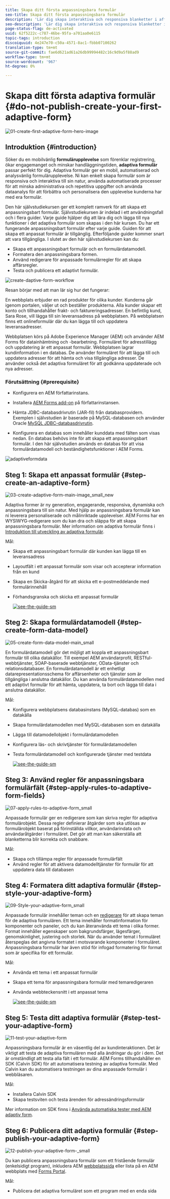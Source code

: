 ```yaml
---
title: Skapa ditt första anpassningsbara formulär
seo-title: Skapa ditt första anpassningsbara formulär
description: 'Lär dig skapa interaktiva och responsiva blanketter i affärsklass. '
seo-description: 'Lär dig skapa interaktiva och responsiva blanketter i affärsklass. '
page-status-flag: de-activated
uuid: 62f5222c-c787-46be-95fa-a701aa0e6115
topic-tags: introduction
discoiquuid: 4e247e70-c50a-4571-8ac1-fbbb07100262
translation-type: tm+mt
source-git-commit: fae6d621ad61a26db99994482c16c9d9a5f88ad9
workflow-type: tm+mt
source-wordcount: '967'
ht-degree: 0%

---
```



# Skapa ditt första adaptiva formulär {#do-not-publish-create-your-first-adaptive-form}

![01-create-first-adaptive-form-hero-image](assets/01-create-first-adaptive-form-hero-image.png)

## Introduktion {#introduction}

Söker du en mobilvänlig **formulärupplevelse** som förenklar registrering, ökar engagemanget och minskar handläggningstiden, **adaptiva formulär** passar perfekt för dig. Adaptiva formulär ger en mobil, automatiserad och analysvänlig formulärupplevelse. Ni kan enkelt skapa formulär som är responsiva och interaktiva till sin natur, använda automatiserade processer för att minska administrativa och repetitiva uppgifter och använda dataanalys för att förbättra och personalisera den upplevelse kunderna har med era formulär.

Den här självstudiekursen ger ett komplett ramverk för att skapa ett anpassningsbart formulär. Självstudiekursen är indelad i ett användningsfall och i flera guider. Varje guide hjälper dig att lära dig och lägga till nya funktioner i det adaptiva formulär som skapas i den här kursen. Du har ett fungerande anpassningsbart formulär efter varje guide. Guiden för att skapa ett anpassat formulär är tillgänglig. Efterföljande guider kommer snart att vara tillgängliga. I slutet av den här självstudiekursen kan du:

* Skapa ett anpassningsbart formulär och en formulärdatamodell.
* Formatera den anpassningsbara formen.
* Använd redigerare för anpassade formulärregler för att skapa affärsregler.
* Testa och publicera ett adaptivt formulär.

![create-daptive-form-workflow](assets/create-daptive-form-workflow.png)

Resan börjar med att man lär sig hur det fungerar:

En webbplats erbjuder en rad produkter för olika kunder. Kunderna går igenom portalen, väljer ut och beställer produkterna. Alla kunder skapar ett konto och tillhandahåller frakt- och faktureringsadresser. En befintlig kund, Sara Rose, vill lägga till sin leveransadress på webbplatsen. På webbplatsen finns ett onlineformulär där du kan lägga till och uppdatera leveransadresser.

Webbplatsen körs på Adobe Experience Manager (AEM) och använder AEM Forms för datainhämtning och -bearbetning. Formuläret för adresstillägg och uppdatering är ett anpassat formulär. Webbplatsen lagrar kundinformation i en databas. De använder formuläret för att lägga till och uppdatera adresser för att hämta och visa tillgängliga adresser. De använder också det adaptiva formuläret för att godkänna uppdaterade och nya adresser.

### Förutsättning {#prerequisite}

* Konfigurera en AEM författarinstans.
* Installera [AEM Forms add-on](/help/forms/using/installing-configuring-aem-forms-osgi.md) på författarinstansen.
* Hämta JDBC-databasdrivrutin (JAR-fil) från databasprovidern. Exemplen i självstudien är baserade på MySQL-databasen och använder Oracle [MySQL JDBC-databasdrivrutin](https://dev.mysql.com/downloads/connector/j/5.1.html).

* Konfigurera en databas som innehåller kunddata med fälten som visas nedan. En databas behövs inte för att skapa ett anpassningsbart formulär. I den här självstudien används en databas för att visa formulärdatamodell och beständighetsfunktioner i AEM Forms.

![adaptiveformdata](assets/adaptiveformdata.png)

## Steg 1: Skapa ett anpassat formulär {#step-create-an-adaptive-form}

![03-create-adaptive-form-main-image_small_new](assets/03-create-adaptive-form-main-image_small_new.png)

Adaptiva former är ny generation, engagerande, responsiva, dynamiska och anpassningsbara till sin natur. Med hjälp av anpassningsbara formulär kan ni leverera personaliserade och målinriktade upplevelser. AEM Forms har en WYSIWYG-redigerare som du kan dra och släppa för att skapa anpassningsbara formulär. Mer information om adaptiva formulär finns i [Introduktion till utveckling av adaptiva formulär](/help/forms/using/introduction-forms-authoring.md).

Mål:

* Skapa ett anpassningsbart formulär där kunden kan lägga till en leveransadress
* Layoutfält i ett anpassat formulär som visar och accepterar information från en kund
* Skapa en Skicka-åtgärd för att skicka ett e-postmeddelande med formulärinnehåll
* Förhandsgranska och skicka ett anpassat formulär

   [ ![see-the-guide-sm](assets/see-the-guide-sm.png)](create-adaptive-form.md)

## Steg 2: Skapa formulärdatamodell {#step-create-form-data-model}

![05-create-form-data-model-main_small](assets/05-create-form-data-model-main_small.png)

En formulärdatamodell gör det möjligt att koppla ett anpassningsbart formulär till olika datakällor. Till exempel AEM användarprofil, RESTful-webbtjänster, SOAP-baserade webbtjänster, OData-tjänster och relationsdatabaser. En formulärdatamodell är ett enhetligt datarepresentationsschema för affärsenheter och tjänster som är tillgängliga i anslutna datakällor. Du kan använda formulärdatamodellen med ett adaptivt formulär för att hämta, uppdatera, ta bort och lägga till data i anslutna datakällor.

Mål:

* Konfigurera webbplatsens databasinstans (MySQL-databas) som en datakälla
* Skapa formulärdatamodellen med MySQL-databasen som en datakälla
* Lägga till datamodellobjekt i formulärdatamodellen
* Konfigurera läs- och skrivtjänster för formulärdatamodellen
* Testa formulärdatamodell och konfigurerade tjänster med testdata

   [ ![see-the-guide-sm](assets/see-the-guide-sm.png)](create-form-data-model.md)

## Steg 3: Använd regler för anpassningsbara formulärfält {#step-apply-rules-to-adaptive-form-fields}

![07-apply-rules-to-adaptive-form_small](assets/07-apply-rules-to-adaptive-form_small.png)

Anpassade formulär ger en redigerare som kan skriva regler för adaptiva formulärobjekt. Dessa regler definierar åtgärder som ska utlösas av formulärobjekt baserat på förinställda villkor, användarindata och användaråtgärder i formuläret. Det gör att man kan säkerställa att blanketterna blir korrekta och snabbare.

Mål:

* Skapa och tillämpa regler för anpassade formulärfält
* Använd regler för att aktivera datamodelltjänster för formulär för att uppdatera data till databasen

## Steg 4: Formatera ditt adaptiva formulär {#step-style-your-adaptive-form}

![09-Style-your-adaptive-form_small](assets/09-Style-your-adaptive-form_small.png)

Anpassade formulär innehåller teman och en [redigerare](/help/forms/using/themes.md) för att skapa teman för de adaptiva formulären. Ett tema innehåller formatinformation för komponenter och paneler, och du kan återanvända ett tema i olika former. Format innehåller egenskaper som bakgrundsfärger, lägesfärger, genomskinlighet, justering och storlek. När du använder temat i formuläret återspeglas det angivna formatet i motsvarande komponenter i formuläret. Anpassningsbara formulär har även stöd för infogad formatering för format som är specifika för ett formulär.

Mål:

* Använda ett tema i ett anpassat formulär
* Skapa ett tema för anpassningsbara formulär med temaredigeraren
* Använda webbteckensnitt i ett anpassat tema

   [ ![see-the-guide-sm](assets/see-the-guide-sm.png)](style-your-adaptive-form.md)

## Steg 5: Testa ditt adaptiva formulär {#step-test-your-adaptive-form}

![11-test-your-adaptive-form](assets/11-test-your-adaptive-form.png)

Anpassningsbara formulär är en väsentlig del av kundinteraktionen. Det är viktigt att testa de adaptiva formulären med alla ändringar du gör i dem. Det är omständligt att testa alla fält i ett formulär. AEM Forms tillhandahåller en SDK (Calvin SDK) för att automatisera testning av adaptiva formulär. Med Calvin kan du automatisera testningen av dina anpassade formulär i webbläsaren.

Mål:

* Installera Calvin SDK
* Skapa testsviten och testa ärenden för adressändringsformulär

Mer information om SDK finns i [Använda automatiska tester med AEM adaptiv form](/help/forms/using/calvin.md).

## Steg 6: Publicera ditt adaptiva formulär {#step-publish-your-adaptive-form}

![12-publish-your-adaptive-form-_small](assets/12-publish-your-adaptive-form-_small.png)

Du kan publicera anpassningsbara formulär som ett fristående formulär (enkelsidigt program), inkludera AEM [webbplatssida](/help/forms/using/embed-adaptive-form-aem-sites.md) eller lista på en AEM webbplats med [Forms Portal](/help/forms/using/introduction-publishing-forms.md).

Mål:

* Publicera det adaptiva formuläret som ett program med en enda sida

